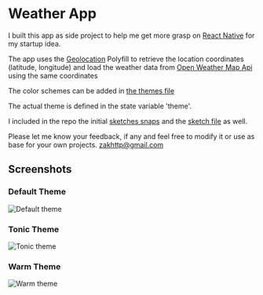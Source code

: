 # Weather App

I built this app as side project to help me get more grasp on [React Native](https://facebook.github.io/react-native/docs/getting-started.html) for my startup idea.

The app uses the [Geolocation](https://facebook.github.io/react-native/docs/geolocation.html#content) Polyfill to retrieve the location coordinates (latitude, longitude) and load the weather data from [Open Weather Map Api](https://http://openweathermap.org/api) using the same coordinates

The color schemes can be added in [the themes file](https://github.com/zakhttp/weather-app/blob/master/src/components/colorThemes.js)

The actual theme is defined in the state variable 'theme'.

I included in the repo the initial [sketches snaps](https://github.com/zakhttp/weather-app/tree/master/resources/sketches) and the [sketch file](https://github.com/zakhttp/weather-app/blob/master/resources/sketches/weather.sketch) as well.

Please let me know your feedback, if any and feel free to modify it or use as base for your own projects.
[zakhttp@gmail.com](mailto:zakhttp@gmail.com)

## Screenshots

### Default Theme
![Default theme][default]

### Tonic Theme
![Tonic theme][tonic]

### Warm Theme
![Warm theme][warm]

[default]: https://github.com/zakhttp/weather-app/blob/master/resources/screenshots/default.jpg "Default theme"
[tonic]: https://github.com/zakhttp/weather-app/blob/master/resources/screenshots/tonic.jpg "Tonic theme"
[warm]: https://github.com/zakhttp/weather-app/blob/master/resources/screenshots/warm.jpg "Warm theme"

